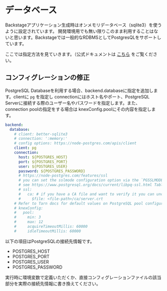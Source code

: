 # データベース

Backstageアプリケーション生成時はオンメモリデータベース（sqlite3）を使うように設定されています。
開発環境用でも無い限りこのまま利用することはないと思います。Backstageでは一般的なRDBMSとしてPostgresQLをサポートしています。

ここでは指定方法を見ていきます。（公式ドキュメントは [こちら](https://backstage.io/docs/tutorials/switching-sqlite-postgres/) をご覧ください。

## コンフィグレーションの修正

PostgreSQL Databaseを利用する場合、backend.databaseに指定を追加します。clientに `pg` を指定し connectionにはホスト名やポート、PostgreSQL Serverに接続する際のユーザー名やパスワードを指定します。また、connection poolの指定をする場合は knexConfig.poolにその内容を指定します。

```yaml
backend:
  database:
    # client: better-sqlite3
    # connection: ':memory:'
    # config options: https://node-postgres.com/apis/client
    client: pg
    connection:
      host: ${POSTGRES_HOST}
      port: ${POSTGRES_PORT}
      user: ${POSTGRES_USER}
      password: ${POSTGRES_PASSWORD}
      # https://node-postgres.com/features/ssl
      # you can set the sslmode configuration option via the `PGSSLMODE` environment variable
      # see https://www.postgresql.org/docs/current/libpq-ssl.html Table 33.1. SSL Mode Descriptions (e.g. require)
      # ssl:
      #   ca: # if you have a CA file and want to verify it you can uncomment this section
      #     $file: <file-path>/ca/server.crt
    # Refer to Tarn docs for default values on PostgreSQL pool configuration - https://github.com/Vincit/tarn.js
    # knexConfig:
    #   pool:
    #     min: 3
    #     max: 12
    #     acquireTimeoutMillis: 60000
    #     idleTimeoutMillis: 60000      
```

以下の項目はPostgreSQLの接続先情報です。

- POSTGRES_HOST
- POSTGRES_PORT
- POSTGRES_USER
- POSTGRES_PASSWORD

実行時に環境変数で定義いただくか、直接コンフィグレーションファイルの該当部分を実際の接続先情報に書き換えてください。
